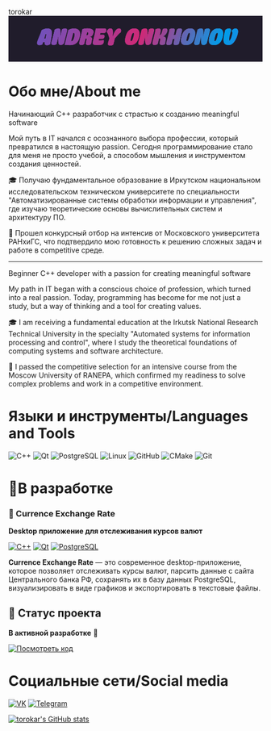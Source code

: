 torokar[![Header ](https://github.com/torokar/torokar/blob/main/assets/download.gif)](https://m.vk.com/bollars)

# Обо мне/About me

Начинающий C++ разработчик с страстью к созданию meaningful software

Мой путь в IT начался с осознанного выбора профессии, который превратился в настоящую passion. Сегодня программирование стало для меня не просто учебой, а способом мышления и инструментом создания ценностей.

🎓 Получаю фундаментальное образование в Иркутском национальном исследовательском техническом университете по специальности "Автоматизированные системы обработки информации и управления", где изучаю теоретические основы вычислительных систем и архитектуру ПО.

🚀 Прошел конкурсный отбор на интенсив от Московского университета РАНхиГС, что подтвердило мою готовность к решению сложных задач и работе в competitive среде.



------------------------------------------------------------------------------------------

Beginner C++ developer with a passion for creating meaningful software

My path in IT began with a conscious choice of profession, which turned into a real passion. Today, programming has become for me not just a study, but a way of thinking and a tool for creating values.

🎓 I am receiving a fundamental education at the Irkutsk National Research Technical University in the specialty "Automated systems for information processing and control", where I study the theoretical foundations of computing systems and software architecture.

🚀 I passed the competitive selection for an intensive course from the Moscow University of RANEPA, which confirmed my readiness to solve complex problems and work in a competitive environment.

# Языки и инструменты/Languages and Tools

![C++](https://img.shields.io/badge/C++-00599C?style=for-the-badge&logo=c%2B%2B&logoColor=white)
![Qt](https://img.shields.io/badge/Qt-41CD52?style=for-the-badge&logo=qt&logoColor=white)
![PostgreSQL](https://img.shields.io/badge/PostgreSQL-4169E1?style=for-the-badge&logo=postgresql&logoColor=white)
![Linux](https://img.shields.io/badge/Linux-FCC624?style=for-the-badge&logo=linux&logoColor=black)
![GitHub](https://img.shields.io/badge/GitHub-181717?style=for-the-badge&logo=github&logoColor=white)
![CMake](https://img.shields.io/badge/CMake-064F8C?style=for-the-badge&logo=cmake&logoColor=white)
![Git](https://img.shields.io/badge/Git-F05032?style=for-the-badge&logo=git&logoColor=white)

# 🚀В разработке 

### 🚀 Currence Exchange Rate

**Desktop приложение для отслеживания курсов валют**

[![C++](https://img.shields.io/badge/C++-00599C?style=flat&logo=c%2B%2B&logoColor=white)](https://isocpp.org/)
[![Qt](https://img.shields.io/badge/Qt-41CD52?style=flat&logo=qt&logoColor=white)](https://www.qt.io/)
[![PostgreSQL](https://img.shields.io/badge/PostgreSQL-4169E1?style=flat&logo=postgresql&logoColor=white)](https://www.postgresql.org/)

**Currence Exchange Rate** — это современное desktop-приложение, которое позволяет отслеживать курсы валют, парсить данные с сайта Центрального банка РФ, сохранять их в базу данных PostgreSQL, визуализировать в виде графиков и экспортировать в текстовые файлы.

## 🚧 Статус проекта

**В активной разработке** 🚀

[![Посмотреть код](https://img.shields.io/badge/Посмотреть_код-181717?style=for-the-badge&logo=github&logoColor=white)](https://github.com/torokar/exchangeRate_cbr)

# Социальные сети/Social media

[![VK](https://img.shields.io/badge/VK-0077FF?style=for-the-badge&logo=vk&logoColor=white)](https://m.vk.com/bollars)
[![Telegram](https://img.shields.io/badge/Telegram-26A5E4?style=for-the-badge&logo=telegram&logoColor=white)](https://t.me/bollars)

[![torokar's GitHub stats](https://github-readme-stats.vercel.app/api?username=torokar&show_icons=true)](https://github.com/torokar/github-readme-stats)
